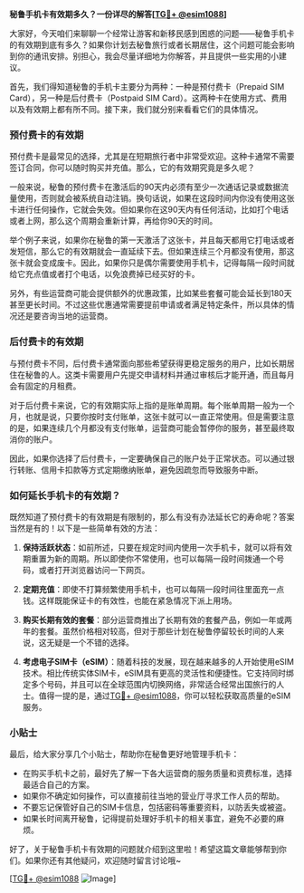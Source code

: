 **秘鲁手机卡有效期多久？一份详尽的解答[[TG💪+ @esim1088](https://t.me/s/esim1088)]**

大家好，今天咱们来聊聊一个经常让游客和新移民感到困惑的问题——秘鲁手机卡的有效期到底有多久？如果你计划去秘鲁旅行或者长期居住，这个问题可能会影响到你的通讯安排。别担心，我会尽量详细地为你解答，并且提供一些实用的小建议。

首先，我们得知道秘鲁的手机卡主要分为两种：一种是预付费卡（Prepaid SIM Card），另一种是后付费卡（Postpaid SIM Card）。这两种卡在使用方式、费用以及有效期上都有所不同。接下来，我们就分别来看看它们的具体情况。

### 预付费卡的有效期

预付费卡是最常见的选择，尤其是在短期旅行者中非常受欢迎。这种卡通常不需要签订合同，你可以随时购买并充值。那么，它的有效期究竟是多久呢？

一般来说，秘鲁的预付费卡在激活后的90天内必须有至少一次通话记录或数据流量使用，否则就会被系统自动注销。换句话说，如果在这段时间内你没有使用这张卡进行任何操作，它就会失效。但如果你在这90天内有任何活动，比如打个电话或者上网，那么这个周期会重新计算，再给你90天的时间。

举个例子来说，如果你在秘鲁的第一天激活了这张卡，并且每天都用它打电话或者发短信，那么它的有效期就会一直延续下去。但如果连续三个月都没有使用，那这张卡就会变成废卡。因此，如果你只是偶尔需要使用手机卡，记得每隔一段时间就给它充点值或者打个电话，以免浪费掉已经买好的卡。

另外，有些运营商可能会提供额外的优惠政策，比如某些套餐可能会延长到180天甚至更长时间。不过这些优惠通常需要提前申请或者满足特定条件，所以具体的情况还是要咨询当地的运营商。

### 后付费卡的有效期

与预付费卡不同，后付费卡通常面向那些希望获得更稳定服务的用户，比如长期居住在秘鲁的人。这类卡需要用户先提交申请材料并通过审核后才能开通，而且每月会有固定的月租费。

对于后付费卡来说，它的有效期实际上指的是账单周期。每个账单周期一般为一个月，也就是说，只要你按时支付账单，这张卡就可以一直正常使用。但是需要注意的是，如果连续几个月都没有支付账单，运营商可能会暂停你的服务，甚至最终取消你的账户。

因此，如果你选择了后付费卡，一定要确保自己的账户处于正常状态。可以通过银行转账、信用卡扣款等方式定期缴纳账单，避免因疏忽而导致服务中断。

### 如何延长手机卡的有效期？

既然知道了预付费卡的有效期是有限制的，那么有没有办法延长它的寿命呢？答案当然是有的！以下是一些简单有效的方法：

1. **保持活跃状态**：如前所述，只要在规定时间内使用一次手机卡，就可以将有效期重置为新的周期。所以即使你不常使用，也可以每隔一段时间拨通一个号码，或者打开浏览器访问一下网页。
   
2. **定期充值**：即使不打算频繁使用手机卡，也可以每隔一段时间往里面充一点钱。这样既能保证卡的有效性，也能在紧急情况下派上用场。

3. **购买长期有效的套餐**：部分运营商推出了长期有效的套餐产品，例如一年或两年的套餐。虽然价格相对较高，但对于那些计划在秘鲁停留较长时间的人来说，这无疑是一个不错的选择。

4. **考虑电子SIM卡（eSIM）**：随着科技的发展，现在越来越多的人开始使用eSIM技术。相比传统实体SIM卡，eSIM具有更高的灵活性和便捷性。它支持同时绑定多个号码，并且可以在全球范围内切换网络，非常适合经常出国旅行的人士。值得一提的是，通过[TG💪+ @esim1088](https://t.me/s/esim1088)，你可以轻松获取高质量的eSIM服务。

### 小贴士

最后，给大家分享几个小贴士，帮助你在秘鲁更好地管理手机卡：

- 在购买手机卡之前，最好先了解一下各大运营商的服务质量和资费标准，选择最适合自己的方案。
- 如果你不确定如何操作，可以直接前往当地的营业厅寻求工作人员的帮助。
- 不要忘记保管好自己的SIM卡信息，包括密码等重要资料，以防丢失或被盗。
- 如果长时间离开秘鲁，记得提前处理好手机卡的相关事宜，避免不必要的麻烦。

好了，关于秘鲁手机卡有效期的问题就介绍到这里啦！希望这篇文章能够帮到你们。如果你还有其他疑问，欢迎随时留言讨论哦~

[[TG💪+ @esim1088](https://t.me/s/esim1088) ![Image](https://i.postimg.cc/4NQfJmqS/Snipaste-2025-05-13-00-14-12.png)]